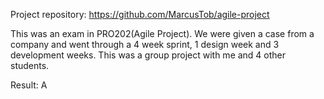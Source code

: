 Project repository: https://github.com/MarcusTob/agile-project

This was an exam in PRO202(Agile Project).
We were given a case from a company and went through a 4 week sprint, 1 design week and 3 development weeks.
This was a group project with me and 4 other students.

Result: A
